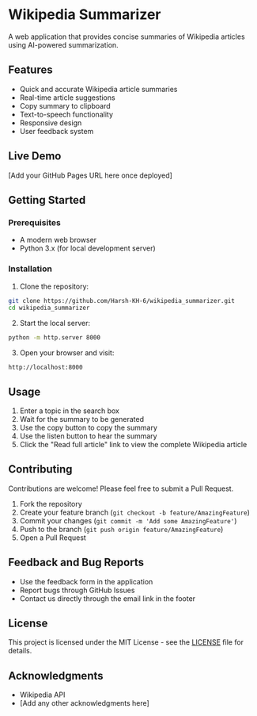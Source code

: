 # Wikipedia Summarizer

A web application that provides concise summaries of Wikipedia articles using AI-powered summarization.

## Features

- Quick and accurate Wikipedia article summaries
- Real-time article suggestions
- Copy summary to clipboard
- Text-to-speech functionality
- Responsive design
- User feedback system

## Live Demo

[Add your GitHub Pages URL here once deployed]

## Getting Started

### Prerequisites

- A modern web browser
- Python 3.x (for local development server)

### Installation

1. Clone the repository:
```bash
git clone https://github.com/Harsh-KH-6/wikipedia_summarizer.git
cd wikipedia_summarizer
```

2. Start the local server:
```bash
python -m http.server 8000
```

3. Open your browser and visit:
```
http://localhost:8000
```

## Usage

1. Enter a topic in the search box
2. Wait for the summary to be generated
3. Use the copy button to copy the summary
4. Use the listen button to hear the summary
5. Click the "Read full article" link to view the complete Wikipedia article

## Contributing

Contributions are welcome! Please feel free to submit a Pull Request.

1. Fork the repository
2. Create your feature branch (`git checkout -b feature/AmazingFeature`)
3. Commit your changes (`git commit -m 'Add some AmazingFeature'`)
4. Push to the branch (`git push origin feature/AmazingFeature`)
5. Open a Pull Request

## Feedback and Bug Reports

- Use the feedback form in the application
- Report bugs through GitHub Issues
- Contact us directly through the email link in the footer

## License

This project is licensed under the MIT License - see the [LICENSE](LICENSE) file for details.

## Acknowledgments

- Wikipedia API
- [Add any other acknowledgments here] 